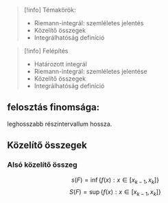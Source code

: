 > [!info] Témakörök:
> - Riemann-integrál: szemléletes jelentés
> - Közelítő összegek
> - Integrálhatóság definíció

> [!info] Felépítés
> - Határozott integrál
> - Riemann-integrál: szemléletes jelentése
> - Közelítő összegek
> - Integrálhatóság definíció
## felosztás finomsága:
leghosszabb részintervallum hossza.
## Közelítő összegek
### Alsó közelítő összeg
$$s(F)=\inf\{f(x): x\in[x_{k-1},x_k]\}$$
$$S(F)=\sup\{f(x): x\in[x_{k-1},x_k]\}$$